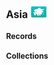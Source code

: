 # Asia ![AS](https://github.com/apapenheim/nation-branding-now/blob/master/images/FlagKit/AS@2x.png)

## Records

## Collections